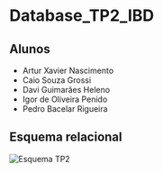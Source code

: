 # Database_TP2_IBD

## Alunos
- Artur Xavier Nascimento	
- Caio Souza Grossi		
- Davi Guimarães Heleno	
- Igor de Oliveira Penido	
- Pedro Bacelar Rigueira	


## Esquema relacional
![Esquema TP2](https://github.com/aykiaa/Database_TP2_IBD/assets/134231546/48cd1854-27a9-425c-b892-a28b74aae185)
